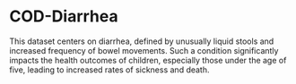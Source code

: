 # COD-Diarrhea
This dataset centers on diarrhea, defined by unusually liquid stools and increased frequency of bowel movements. Such a condition significantly impacts the health outcomes of children, especially those under the age of five, leading to increased rates of sickness and death.
